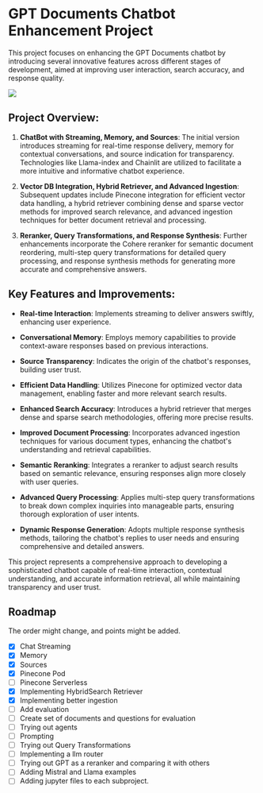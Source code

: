 # GPT Documents Chatbot Enhancement Project

This project focuses on enhancing the GPT Documents chatbot by introducing several innovative features across different stages of development, aimed at improving user interaction, search accuracy, and response quality. 

![](https://github.com/felipearosr/GPT-Documents/blob/main/1.Streaming%20-%20Memory%20-%20Sources/images/RAG.gif)

## Project Overview:

1. **ChatBot with Streaming, Memory, and Sources**: The initial version introduces streaming for real-time response delivery, memory for contextual conversations, and source indication for transparency. Technologies like Llama-index and Chainlit are utilized to facilitate a more intuitive and informative chatbot experience.

2. **Vector DB Integration, Hybrid Retriever, and Advanced Ingestion**: Subsequent updates include Pinecone integration for efficient vector data handling, a hybrid retriever combining dense and sparse vector methods for improved search relevance, and advanced ingestion techniques for better document retrieval and processing.

3. **Reranker, Query Transformations, and Response Synthesis**: Further enhancements incorporate the Cohere reranker for semantic document reordering, multi-step query transformations for detailed query processing, and response synthesis methods for generating more accurate and comprehensive answers.

## Key Features and Improvements:

- **Real-time Interaction**: Implements streaming to deliver answers swiftly, enhancing user experience.
  
- **Conversational Memory**: Employs memory capabilities to provide context-aware responses based on previous interactions.
  
- **Source Transparency**: Indicates the origin of the chatbot's responses, building user trust.

- **Efficient Data Handling**: Utilizes Pinecone for optimized vector data management, enabling faster and more relevant search results.

- **Enhanced Search Accuracy**: Introduces a hybrid retriever that merges dense and sparse search methodologies, offering more precise results.

- **Improved Document Processing**: Incorporates advanced ingestion techniques for various document types, enhancing the chatbot's understanding and retrieval capabilities.

- **Semantic Reranking**: Integrates a reranker to adjust search results based on semantic relevance, ensuring responses align more closely with user queries.

- **Advanced Query Processing**: Applies multi-step query transformations to break down complex inquiries into manageable parts, ensuring thorough exploration of user intents.

- **Dynamic Response Generation**: Adopts multiple response synthesis methods, tailoring the chatbot's replies to user needs and ensuring comprehensive and detailed answers.

This project represents a comprehensive approach to developing a sophisticated chatbot capable of real-time interaction, contextual understanding, and accurate information retrieval, all while maintaining transparency and user trust.
## Roadmap
The order might change, and points might be added.

- [x] Chat Streaming
- [X] Memory
- [x] Sources
- [x] Pinecone Pod
- [ ] Pinecone Serverless
- [x] Implementing HybridSearch Retriever
- [x] Implementing better ingestion 
- [ ] Add evaluation
- [ ] Create set of documents and questions for evaluation
- [ ] Trying out agents
- [ ] Prompting
- [ ] Trying out Query Transformations 
- [ ] Implementing a llm router
- [ ] Trying out GPT as a reranker and comparing it with others
- [ ] Adding Mistral and Llama examples
- [ ] Adding jupyter files to each subproject.
